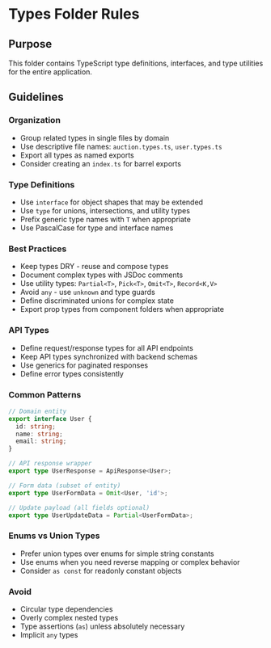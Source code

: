 # Types Folder Rules

## Purpose
This folder contains TypeScript type definitions, interfaces, and type utilities for the entire application.

## Guidelines

### Organization
- Group related types in single files by domain
- Use descriptive file names: `auction.types.ts`, `user.types.ts`
- Export all types as named exports
- Consider creating an `index.ts` for barrel exports

### Type Definitions
- Use `interface` for object shapes that may be extended
- Use `type` for unions, intersections, and utility types
- Prefix generic type names with `T` when appropriate
- Use PascalCase for type and interface names

### Best Practices
- Keep types DRY - reuse and compose types
- Document complex types with JSDoc comments
- Use utility types: `Partial<T>`, `Pick<T>`, `Omit<T>`, `Record<K,V>`
- Avoid `any` - use `unknown` and type guards
- Define discriminated unions for complex state
- Export prop types from component folders when appropriate

### API Types
- Define request/response types for all API endpoints
- Keep API types synchronized with backend schemas
- Use generics for paginated responses
- Define error types consistently

### Common Patterns
```typescript
// Domain entity
export interface User {
  id: string;
  name: string;
  email: string;
}

// API response wrapper
export type UserResponse = ApiResponse<User>;

// Form data (subset of entity)
export type UserFormData = Omit<User, 'id'>;

// Update payload (all fields optional)
export type UserUpdateData = Partial<UserFormData>;
```

### Enums vs Union Types
- Prefer union types over enums for simple string constants
- Use enums when you need reverse mapping or complex behavior
- Consider `as const` for readonly constant objects

### Avoid
- Circular type dependencies
- Overly complex nested types
- Type assertions (`as`) unless absolutely necessary
- Implicit `any` types
